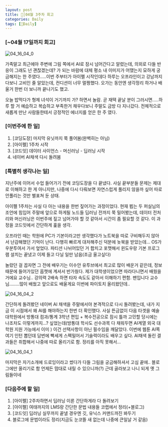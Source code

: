 ```yaml
---
layout: post
title: 🦄│04월 3주차 회고
categories: Daily
tags: [🦄Daily]
---
```


### [~04월 17일까지 회고]

![04_16_04_0](https://user-images.githubusercontent.com/100528803/163717601-ce528428-57ed-453f-81da-85e46f245625.jpg)

가족말고 최근에야 주변에 그림 쪽에서 AI로 잠시 넘어간다고 알렸는데, 의외로 다들 반응이 그래도 넌 괜찮겠는데? 가 되는 바람에 대체 평소 내 이미지가 어땠는지 묘하게 궁금해지는 한 주였다.....이번 주부터가 아이펠 시작인데다 하루는 오프라인이고 강남까지다보니 고비인 줄 알았는데, 컨디션이 너무 멀쩡했다. 오가는 동안엔 생각정리 하거나 배울거 한번 더 보니까 끝나기도 했고. 

오늘 밥먹다가 형제 녀석이 거기까지 가? 하면서 놀람. 곧 재택 끝날 분이 그러시면.....하루 할 거 예습하고 복습하고 부족한거 채우다보니 주말도 금방 다 지나갔다. 전체적으로 새롭게 만난 사람들한테서 긍정적인 에너지를 얻은 한 주 였다.

### [이번주에 한 일]
1. [코딩도장] 마지막 유닛까지 쭉 풀어봄(완벽히는 아님)
2. [아이펠] 1주차 시작
3. [코드잇] 데이터 사이언스 - 머신러닝 - 딥러닝 시작
4. 네이버 AI채색 다시 돌려봄

### [특별히 생각나는 일]
지난주에 이어서 수업 들어가기 전에 코딩도장을 다 끝냈다. 사실 끝부분들 문제는 제대로 이해하고 한 게 아니지만, 나중에 다시 다뤄보면 자연스럽게 풀리지 않을까 싶어 따로 안풀리는 것만 별표쳐 둔 상태.

아이펠 1주차는 사실 다 아는 내용을 한번 짚어가는 과정이었다. 현재 뵙는 두 퍼실님의 조언에 힘입어 주말에 앞으로 하게될 노드들 딥러닝 전까지 쭉 밀어봤는데, 데이터 전처리와 머신러닝은 이번주에 짚고 넘어가야 할 것 같아서 시간이 좀 필요할 것 같다. 이 과정을 코드잇에서 간단하게 훑을 생각. 

오프라인 때는 학원에 PC가 기본이라고만 생각했다가 노트북을 따로 구비해두지 않아서 난감해했던 기억이 난다. 다행히 빠르게 대처해주신 덕분에 놋북을 받았는데... OS가 우분투여서 가서 엎었다. 파티션 나뉘어있던 거 합치고 포맷해서 윈도우랑 기본 프로그램 설치는 끝냈고 이제 들고 다닐 일만 남음(조금 울고싶다)

놀랐던 걸 꼽자면 그 전에 배우기는 이수안 유투브에서 최고로 많이 배운거 같은데, 정보 때문에 들어가있던 옵챗에 계셔서 반가웠다. 제가 대학생이었으면 따라다니면서 배웠을 거에요 교수님.. 강의력 2배속 하면 타자 속도도 같아서 이해하기 편함. 팬입니다 교수님........많이 배웠고 앞으로도 배울게요 이번에 파이토치 올리왔던데..


![04_16_04_2](https://user-images.githubusercontent.com/100528803/163717618-192edead-f536-4f58-93b2-8052e8cf2d89.png)

간단하게 돌려봤던 네이버 AI 채색을 주말에서야 본격적으로 다시 돌려봤는데, 내가 지금 이 시점에서 왜 AI를 해야하는지 한번 더 확인했다. 사실 뜬금없이 다음 타겟을 예술대학원에서 방통대 컴과/통계 3학년 편입 + 복수전공으로 잠시 틀까 고민할 당시에는 나조차도 이렇게까지...? 싶었는데(방통대 학사도 선수과목 다 채워두면 AI계열 외국 대학원 지원 가능에서 이미 ) 이건 선택사항이 아닌 필수임을 깨달았다. 이번에 웹툰 AI쪽 여기 인턴 뽑던데 담번에 빡세게 스펙밀어서 기술력이라도 배우고 싶다. 
AI채색 돌린 결과들은 취합해서 나중에 따로 올리기로 함. 정리를 아직 못해서...


![04_16_04_1](https://user-images.githubusercontent.com/100528803/163717639-8ed8fbe4-16c9-4497-ac99-45710c653508.png)

마지막은 자기소개에 드로잉이라고 썼다가 다들 그림을 궁금해하셔서 고심 끝에.. 블로그에만 올리기로 함 언제든 맘대로 내릴 수 있으니까(?) 근데 골라보고 나니 되게 옛 그림들이네

### [다음주에 할 일]
1. [아이펠] 2주차하면서 딥러닝 이론 간단하게라 다 돌려보기
2. [아이펠] 여태까지의 LMS랑 간단한 문법 내용들 코랩에서 정리(+블로그)
3. [코드잇] 딥러닝 실무까지 끝낼 경우엔 깃, 유닉스 커맨드까진 봐두기
4. 블로그에 문법이라도 정리(지금도 눈코뜰 새 없는데 나중에 큰일날 거 같음)

